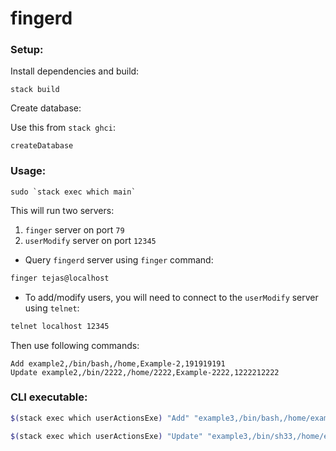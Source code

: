 # fingerd

### Setup:

Install dependencies and build:

```
stack build
```

Create database:

Use this from `stack ghci`:
```
createDatabase
```

### Usage:

```
sudo `stack exec which main`
```

This will run two servers:

1. `finger` server on port `79`
1. `userModify` server on port `12345`

* Query `fingerd` server using `finger` command:

```sh
finger tejas@localhost
```

* To add/modify users, you will need to connect to the `userModify` server using `telnet`:


```sh
telnet localhost 12345
```

Then use following commands:

```
Add example2,/bin/bash,/home,Example-2,191919191
Update example2,/bin/2222,/home/2222,Example-2222,1222212222
```

### CLI executable:

```sh
$(stack exec which userActionsExe) "Add" "example3,/bin/bash,/home/example1,Example 1,1919191919"

$(stack exec which userActionsExe) "Update" "example3,/bin/sh33,/home/examplesh,Example sh,2919191919"
```

